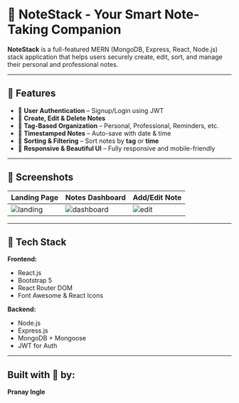# 📝 NoteStack - Your Smart Note-Taking Companion

**NoteStack** is a full-featured MERN (MongoDB, Express, React, Node.js) stack application that helps users securely create, edit, sort, and manage their personal and professional notes.

---

## 🚀 Features

- 🔐 **User Authentication** – Signup/Login using JWT
- 📝 **Create, Edit & Delete Notes**
- 🧠 **Tag-Based Organization** – Personal, Professional, Reminders, etc.
- 📅 **Timestamped Notes** – Auto-save with date & time
- 🔎 **Sorting & Filtering** – Sort notes by **tag** or **time**
- 🎨 **Responsive & Beautiful UI** – Fully responsive and mobile-friendly

---

## 📸 Screenshots

| Landing Page | Notes Dashboard | Add/Edit Note | 
|--------------|-----------------|---------------|
| ![landing](./assets/Landing.png) | ![dashboard](./assets/Notes.png) | ![edit](./assets/AddNote.png) |

---


## 🧰 Tech Stack

**Frontend:**
- React.js
- Bootstrap 5
- React Router DOM
- Font Awesome & React Icons

**Backend:**
- Node.js
- Express.js
- MongoDB + Mongoose
- JWT for Auth

---


## Built with 💖 by:

**Pranay Ingle**

